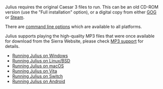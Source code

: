 Julius requires the original Caesar 3 files to run. This can be an old CD-ROM version (use the "Full installation" option), or a digital copy
from either [GOG](https://www.gog.com/game/caesar_3) or
[Steam](https://store.steampowered.com/app/517790/Caesar_3/).

There are [command line options](Command-line-options) which are available to all platforms.

Julius supports playing the high-quality MP3 files that were once available for download from the Sierra Website,
please check [MP3 support](MP3-Support) for details.

* [Running Julius on Windows](Running-Julius-on-Windows)
* [Running Julius on Linux/BSD](Running-Julius-on-Linux-BSD)
* [Running Julius on macOS](Running-Julius-on-macOS)
* [Running Julius on Vita](Running-Julius-on-Vita)
* [Running Julius on Switch](Running-Julius-on-Switch)
* [Running Julius on Android](Running-Julius-on-Android)
